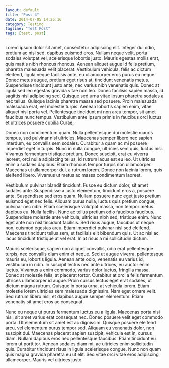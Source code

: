 ```yaml
---
layout: default
title: "Post 4"
date: 2014-07-05 14:26:16
category: Testing
tagline: "Test Post"
tags: [test, post]
---
```

Lorem ipsum dolor sit amet, consectetur adipiscing elit. Integer dui odio, pretium ac nisl sed, dapibus euismod eros. Nullam neque velit, porta sodales volutpat vel, scelerisque lobortis justo. Mauris egestas mollis erat, quis mattis nibh rhoncus rhoncus. Aenean aliquet augue id felis pretium, pharetra malesuada velit placerat. Vestibulum vehicula, felis ac dictum eleifend, ligula neque facilisis ante, eu ullamcorper eros purus eu neque. Donec metus augue, pretium eget risus at, tincidunt venenatis metus. Suspendisse tincidunt justo ante, nec varius nibh venenatis quis. Donec at ligula sed leo egestas gravida vitae non leo. Donec facilisis sapien massa, id sagittis nisl adipiscing sed. Quisque sed urna vitae ipsum pharetra sodales a nec tellus. Quisque lacinia pharetra massa sed posuere. Proin malesuada malesuada erat, vel molestie turpis. Aenean lobortis sapien enim, vitae aliquet nisl porta vel. Pellentesque tincidunt mi non arcu tempor, sit amet faucibus nunc tempus. Vestibulum ante ipsum primis in faucibus orci luctus et ultrices posuere cubilia Curae;

<!--more-->

Donec non condimentum quam. Nulla pellentesque dui molestie mauris tempus, sed pulvinar nisl ultricies. Maecenas semper libero nec sapien interdum, eu convallis sem sodales. Curabitur a quam ac mi posuere imperdiet eget in turpis. Nunc in nulla congue, ultricies sem quis, luctus nisi. Vivamus fermentum tristique pretium. Donec suscipit, erat eu viverra laoreet, orci nulla adipiscing tellus, id rutrum lacus est eu leo. Ut ultricies enim a sodales dapibus. Etiam rhoncus tempor turpis non ullamcorper. Maecenas ut ullamcorper dui, a rutrum lorem. Donec non lacinia lorem, quis eleifend libero. Vivamus ut metus ac massa condimentum laoreet.

Vestibulum pulvinar blandit tincidunt. Fusce eu dictum dolor, sit amet sodales ante. Suspendisse a justo elementum, tincidunt eros a, posuere ante. Suspendisse sed eros quam. Nullam posuere nunc eget justo pretium euismod eget nec felis. Aliquam purus nulla, luctus quis pretium congue, pulvinar nec nibh. Etiam scelerisque volutpat massa, non tempor metus dapibus eu. Nulla facilisi. Nunc ac tellus pretium odio faucibus faucibus. Suspendisse molestie ante vehicula, ultricies nibh sed, tristique enim. Nunc eget ante non nisl tincidunt facilisis. Sed risus augue, faucibus ut neque non, euismod egestas arcu. Etiam imperdiet pulvinar nisl sed eleifend. Maecenas tincidunt tellus sem, et facilisis elit bibendum quis. Ut ac nisl ac lacus tincidunt tristique at vel erat. In at risus a mi sollicitudin dictum.

Mauris scelerisque, sapien non aliquet convallis, odio erat pellentesque turpis, nec convallis diam enim et neque. Sed ut augue viverra, pellentesque mauris eu, lobortis ligula. Aenean ante odio, venenatis eu varius id, vestibulum in nibh. In suscipit lectus nec ante ultrices, eu auctor enim luctus. Vivamus a enim commodo, varius dolor luctus, fringilla massa. Donec at molestie felis, at placerat tortor. Curabitur at orci a felis fermentum ultrices ullamcorper id augue. Proin cursus lectus eget erat sodales, ut dictum magna rutrum. Quisque in porta urna, at vehicula lorem. Etiam molestie lorem ultricies sem malesuada dignissim. Nam eget ornare velit. Sed rutrum libero nisl, et dapibus augue semper elementum. Etiam venenatis sit amet eros ac consequat.

Nunc eu neque ut purus fermentum luctus eu a ligula. Maecenas porta nisi nisi, sit amet varius erat consequat nec. Donec posuere velit eget commodo porta. Ut elementum sit amet est ac dignissim. Quisque posuere eleifend arcu, vel elementum purus tempor sed. Aliquam eu venenatis dolor, non suscipit dui. Maecenas placerat sapien suscipit, vehicula est in, cursus diam. Nullam dapibus eros nec pellentesque faucibus. Etiam tincidunt eu lorem ut porttitor. Aenean sodales diam mi, ac ultricies enim sollicitudin quis. Curabitur tincidunt risus in ligula scelerisque congue. Nunc non quam quis magna gravida pharetra eu ut elit. Sed vitae orci vitae eros adipiscing ullamcorper. Mauris vel ultrices justo.